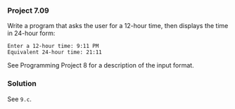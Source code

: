 ### Project 7.09
Write a program that asks the user for a 12-hour time, then displays the time in
24-hour form:

```
Enter a 12-hour time: 9:11 PM
Equivalent 24-hour time: 21:11
```

See Programming Project 8 for a description of the input format.

### Solution
See `9.c`.
